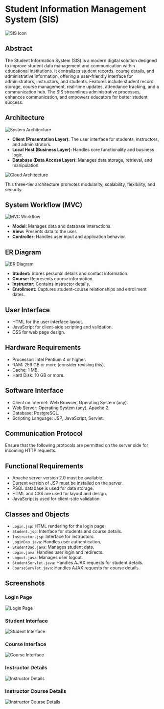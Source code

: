 # Student Information Management System (SIS)

![SIS Icon](./IMAGES/SISicon.png)

## Abstract

The Student Information System (SIS) is a modern digital solution designed to improve student data management and communication within educational institutions. It centralizes student records, course details, and administrative information, offering a user-friendly interface for administrators, instructors, and students. Features include student record storage, course management, real-time updates, attendance tracking, and a communication hub. The SIS streamlines administrative processes, enhances communication, and empowers educators for better student success.

## Architecture

![System Architecture](./IMAGES/ARCHITECTURE.png)

- **Client (Presentation Layer):** The user interface for students, instructors, and administrators.
- **Local Host (Business Layer):** Handles core functionality and business logic.
- **Database (Data Access Layer):** Manages data storage, retrieval, and manipulation.

![Cloud Architecture](./IMAGES/CLOUD.png)

This three-tier architecture promotes modularity, scalability, flexibility, and security.

## System Workflow (MVC)

![MVC Workflow](./IMAGES/mvc.png)

- **Model:** Manages data and database interactions.
- **View:** Presents data to the user.
- **Controller:** Handles user input and application behavior.

## ER Diagram

![ER Diagram](./IMAGES/sisfinal.jpg)

- **Student:** Stores personal details and contact information.
- **Course:** Represents course information.
- **Instructor:** Contains instructor details.
- **Enrollment:** Captures student-course relationships and enrollment dates.

## User Interface

- HTML for the user interface layout.
- JavaScript for client-side scripting and validation.
- CSS for web page design.

## Hardware Requirements

- Processor: Intel Pentium 4 or higher.
- RAM: 256 GB or more (consider revising this).
- Cache: 1 MB.
- Hard Disk: 10 GB or more.

## Software Interface

- Client on Internet: Web Browser, Operating System (any).
- Web Server: Operating System (any), Apache 2.
- Database: PostgreSQL.
- Scripting Language: JSP, JavaScript, Servlet.

## Communication Protocol

Ensure that the following protocols are permitted on the server side for incoming HTTP requests.

## Functional Requirements

- Apache server version 2.0 must be available.
- Current version of JSP must be installed on the server.
- PSQL database is used for data storage.
- HTML and CSS are used for layout and design.
- JavaScript is used for client-side validation.

## Classes and Objects

- `Login.jsp`: HTML rendering for the login page.
- `Student.jsp`: Interface for students and course details.
- `Instructor.jsp`: Interface for instructors.
- `LoginDao.java`: Handles user authentication.
- `StudentDao.java`: Manages student data.
- `Login.java`: Handles user login and redirects.
- `Logout.java`: Manages user logout.
- `StudentServlet.java`: Handles AJAX requests for student details.
- `CourseServlet.java`: Handles AJAX requests for course details.

## Screenshots

### Login Page
![Login Page](./IMAGES/LOGINPAGE.png)

### Student Interface
![Student Interface](./IMAGES/STUDENTDETAILSupdated.png)

### Course Interface
![Course Interface](./IMAGES/COURSEPAGEupdated.png)

### Instructor Details
![Instructor Details](./IMAGES/instructordetails.png)

### Instructor Course Details
![Instructor Course Details](./IMAGES/instructorcoursedetails.png)
